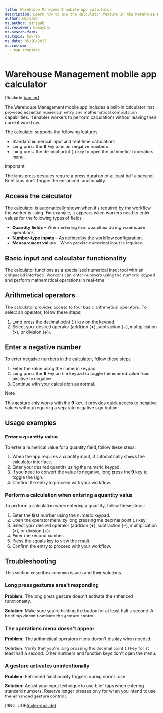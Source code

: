 ```yaml
---
title: Warehouse Management mobile app calculator
description: Learn how to use the calculator feature in the Warehouse Management mobile app to perform mathematical calculations with enhanced gesture controls.
author: Mirzaab
ms.author: mirzaab
ms.reviewer: kamaybac
ms.search.form:
ms.topic: how-to
ms.date: 05/26/2025
ms.custom: 
  - bap-template
---
```


# Warehouse Management mobile app calculator

[!include [banner](../includes/banner.md)]

The Warehouse Management mobile app includes a built-in calculator that provides essential numerical entry and mathematical computation capabilities. It enables workers to perform calculations without leaving their current workflow.

The calculator supports the following features:

- Standard numerical input and real-time calculations.
- Long press the **9** key to enter negative numbers.
- Long press the decimal point (**.**) key to open the arithmetical operators menu.

> [!IMPORTANT]
> The long-press gestures require a press duration of at least half a second. Brief taps don't trigger the enhanced functionality.

## Access the calculator

The calculator is automatically shown when it's required by the workflow the worker is using. For example, it appears when workers need to enter values for the following types of fields:

- **Quantity fields** – When entering item quantities during warehouse operations.
- **Number-type inputs** – As defined by the workflow configuration.
- **Measurement values** – When precise numerical input is required.

## Basic input and calculator functionality

The calculator functions as a specialized numerical input tool with an enhanced interface. Workers can enter numbers using the numeric keypad and perform mathematical operations in real-time.

## Arithmetical operators

The calculator provides access to four basic arithmetical operators. To select an operator, follow these steps:

1. Long press the decimal point (**.**) key on the keypad.
1. Select your desired operator (addition (**&plus;**), subtraction (**&minus;**), multiplication (**&times;**), or division (**&divide;**)).

## Enter a negative number

To enter negative numbers in the calculator, follow these steps:

1. Enter the value using the numeric keypad.
1. Long press the **9** key on the keypad to toggle the entered value from positive to negative.
1. Continue with your calculation as normal.

> [!NOTE]
> This gesture only works with the **9** key. It provides quick access to negative values without requiring a separate negative sign button.

## Usage examples

### Enter a quantity value

To enter a numerical value for a quantity field, follow these steps:

1. When the app requires a quantity input, it automatically shows the calculator interface.
1. Enter your desired quantity using the numeric keypad.
1. If you need to convert the value to negative, long press the **9** key to toggle the sign.
1. Confirm the entry to proceed with your workflow.

### Perform a calculation when entering a quantity value

To perform a calculation when entering a quantity, follow these steps:

1. Enter the first number using the numeric keypad.
1. Open the operator menu by long pressing the decimal point (**.**) key.
1. Select your desired operator (addition (**&plus;**), subtraction (**&minus;**), multiplication (**&times;**), or division (**&divide;**)).
1. Enter the second number.
1. Press the equals key to view the result.
1. Confirm the entry to proceed with your workflow.

## Troubleshooting

This section describes common issues and their solutions.

### Long press gestures aren't responding

**Problem:** The long press gesture doesn't activate the enhanced functionality.

**Solution:** Make sure you're holding the button for at least half a second. A brief tap doesn't activate the gesture control.

### The operations menu doesn't appear

**Problem:** The arithmetical operators menu doesn't display when needed.

**Solution:** Verify that you're long pressing the decimal point (**.**) key for at least half a second. Other numbers and function keys don't open the menu.

### A gesture activates unintentionally

**Problem:** Enhanced functionality triggers during normal use.

**Solution:** Adjust your input technique to use brief taps when entering standard numbers. Reserve longer presses only for when you intend to use the enhanced gesture controls.

[!INCLUDE[footer-include](../../includes/footer-banner.md)]
